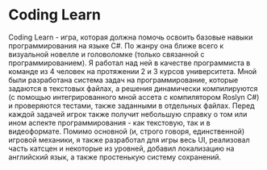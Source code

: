 # Coding Learn
Coding Learn - игра, которая должна помочь освоить базовые навыки программирования на языке C#. 
По жанру она ближе всего к визуальной новелле и головоломке (только связанной с программированием). 
Я работал над ней в качестве программиста в команде из 4 человек на протяжении 2 и 3 курсов университета. 
Мной были разработана система задач на программирование, которые задаются в текстовых файлах, а решения динамически
компилируются (с помощью интегрированного мной ассета с компилятором Roslyn C#) и проверяются тестами, также заданными 
в отдельных файлах. Перед каждой задачей игрок также получит небольшую справку о том или ином аспекте программирования - 
как текстовую, так и в видеоформате.
Помимо основной (и, строго говоря, единственной) игровой механики, я также разработал для игры весь UI, реализовал часть катсцен и некоторые из уровней, добавил локализацию на английский язык, а также простенькую систему сохранений.
